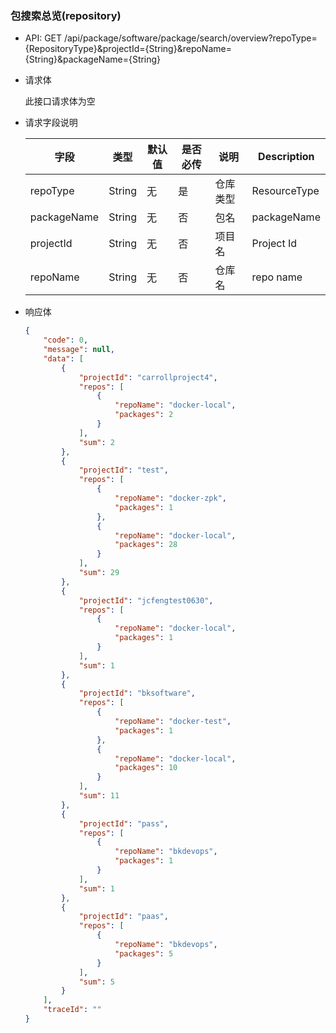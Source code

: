 ### 包搜索总览(repository)

* API: GET /api/package/software/package/search/overview?repoType={RepositoryType}&projectId={String}&repoName={String}&packageName={String}

* 请求体

  此接口请求体为空

* 请求字段说明

  | 字段        | 类型   | 默认值 | 是否必传 | 说明     | Description  |
  | ----------- | ------ | ------ | -------- | -------- | ------------ |
  | repoType    | String | 无     | 是       | 仓库类型 | ResourceType |
  | packageName | String | 无     | 否       | 包名     | packageName  |
  | projectId   | String | 无     | 否       | 项目名   | Project Id   |
  | repoName    | String | 无     | 否       | 仓库名   | repo name    |


* 响应体

  ```json
  {
      "code": 0,
      "message": null,
      "data": [
          {
              "projectId": "carrollproject4",
              "repos": [
                  {
                      "repoName": "docker-local",
                      "packages": 2
                  }
              ],
              "sum": 2
          },
          {
              "projectId": "test",
              "repos": [
                  {
                      "repoName": "docker-zpk",
                      "packages": 1
                  },
                  {
                      "repoName": "docker-local",
                      "packages": 28
                  }
              ],
              "sum": 29
          },
          {
              "projectId": "jcfengtest0630",
              "repos": [
                  {
                      "repoName": "docker-local",
                      "packages": 1
                  }
              ],
              "sum": 1
          },
          {
              "projectId": "bksoftware",
              "repos": [
                  {
                      "repoName": "docker-test",
                      "packages": 1
                  },
                  {
                      "repoName": "docker-local",
                      "packages": 10
                  }
              ],
              "sum": 11
          },
          {
              "projectId": "pass",
              "repos": [
                  {
                      "repoName": "bkdevops",
                      "packages": 1
                  }
              ],
              "sum": 1
          },
          {
              "projectId": "paas",
              "repos": [
                  {
                      "repoName": "bkdevops",
                      "packages": 5
                  }
              ],
              "sum": 5
          }
      ],
      "traceId": ""
  }
  ```

